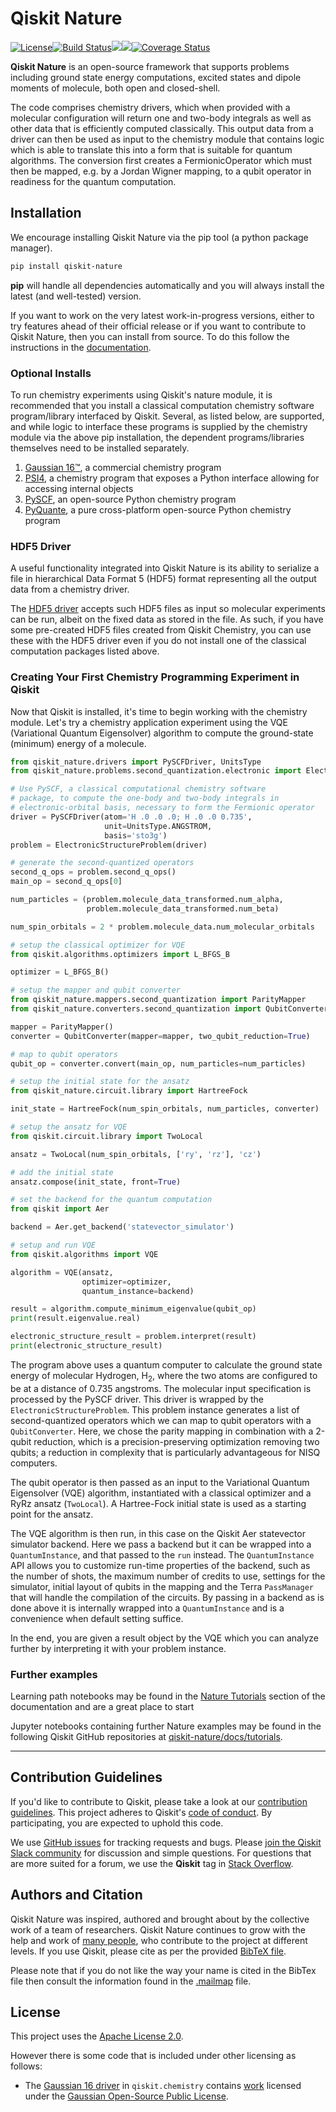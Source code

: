 # Qiskit Nature

[![License](https://img.shields.io/github/license/Qiskit/qiskit-nature.svg?style=popout-square)](https://opensource.org/licenses/Apache-2.0)[![Build Status](https://github.com/Qiskit/qiskit-nature/workflows/Nature%20Unit%20Tests/badge.svg?branch=main)](https://github.com/Qiskit/qiskit-nature/actions?query=workflow%3A"Nature%20Unit%20Tests"+branch%3Amain+event%3Apush)[![](https://img.shields.io/github/release/Qiskit/qiskit-nature.svg?style=popout-square)](https://github.com/Qiskit/qiskit-nature/releases)[![](https://img.shields.io/pypi/dm/qiskit-nature.svg?style=popout-square)](https://pypi.org/project/qiskit-nature/)[![Coverage Status](https://coveralls.io/repos/github/Qiskit/qiskit-nature/badge.svg?branch=main)](https://coveralls.io/github/Qiskit/qiskit-nature?branch=main)

**Qiskit Nature** is an open-source framework that supports problems including ground state energy computations,
excited states and dipole moments of molecule, both open and closed-shell.

The code comprises chemistry drivers, which when provided with a molecular
configuration will return one and two-body integrals as well as other data that is efficiently
computed classically. This output data from a driver can then be used as input to the chemistry
module that contains logic which is able to translate this into a form that is suitable
for quantum algorithms. The conversion first creates a FermionicOperator which must then be mapped,
e.g. by a Jordan Wigner mapping, to a qubit operator in readiness for the quantum computation.

## Installation

We encourage installing Qiskit Nature via the pip tool (a python package manager).

```bash
pip install qiskit-nature
```

**pip** will handle all dependencies automatically and you will always install the latest
(and well-tested) version.

If you want to work on the very latest work-in-progress versions, either to try features ahead of
their official release or if you want to contribute to Qiskit Nature, then you can install from source.
To do this follow the instructions in the
 [documentation](https://qiskit.org/documentation/contributing_to_qiskit.html#installing-from-source).

### Optional Installs

To run chemistry experiments using Qiskit's nature module, it is recommended that you install
a classical computation chemistry software program/library interfaced by Qiskit.
Several, as listed below, are supported, and while logic to interface these programs is supplied by
the chemistry module via the above pip installation, the dependent programs/libraries themselves need
to be installed separately.

1. [Gaussian 16&trade;](https://qiskit.org/documentation/apidoc/qiskit.chemistry.drivers.gaussiand.html), a commercial chemistry program
2. [PSI4](https://qiskit.org/documentation/apidoc/qiskit.chemistry.drivers.psi4d.html), a chemistry program that exposes a Python interface allowing for accessing internal objects
3. [PySCF](https://qiskit.org/documentation/apidoc/qiskit.chemistry.drivers.pyscfd.html), an open-source Python chemistry program
4. [PyQuante](https://qiskit.org/documentation/apidoc/qiskit.chemistry.drivers.pyquanted.html), a pure cross-platform open-source Python chemistry program

### HDF5 Driver

A useful functionality integrated into Qiskit Nature is its ability to serialize a file
in hierarchical Data Format 5 (HDF5) format representing all the output data from a chemistry driver.

The [HDF5 driver](https://qiskit.org/documentation/stubs/qiskit.chemistry.drivers.HDF5Driver.html#qiskit.chemistry.drivers.HDF5Driver)
accepts such HDF5 files as input so molecular experiments can be run, albeit on the fixed data
as stored in the file. As such, if you have some pre-created HDF5 files created from Qiskit
Chemistry, you can use these with the HDF5 driver even if you do not install one of the classical
computation packages listed above.

### Creating Your First Chemistry Programming Experiment in Qiskit

Now that Qiskit is installed, it's time to begin working with the chemistry module.
Let's try a chemistry application experiment using the VQE (Variational Quantum Eigensolver) algorithm
to compute the ground-state (minimum) energy of a molecule.

```python
from qiskit_nature.drivers import PySCFDriver, UnitsType
from qiskit_nature.problems.second_quantization.electronic import ElectronicStructureProblem

# Use PySCF, a classical computational chemistry software
# package, to compute the one-body and two-body integrals in
# electronic-orbital basis, necessary to form the Fermionic operator
driver = PySCFDriver(atom='H .0 .0 .0; H .0 .0 0.735',
                     unit=UnitsType.ANGSTROM,
                     basis='sto3g')
problem = ElectronicStructureProblem(driver)

# generate the second-quantized operators
second_q_ops = problem.second_q_ops()
main_op = second_q_ops[0]

num_particles = (problem.molecule_data_transformed.num_alpha,
                 problem.molecule_data_transformed.num_beta)

num_spin_orbitals = 2 * problem.molecule_data.num_molecular_orbitals

# setup the classical optimizer for VQE
from qiskit.algorithms.optimizers import L_BFGS_B

optimizer = L_BFGS_B()

# setup the mapper and qubit converter
from qiskit_nature.mappers.second_quantization import ParityMapper
from qiskit_nature.converters.second_quantization import QubitConverter

mapper = ParityMapper()
converter = QubitConverter(mapper=mapper, two_qubit_reduction=True)

# map to qubit operators
qubit_op = converter.convert(main_op, num_particles=num_particles)

# setup the initial state for the ansatz
from qiskit_nature.circuit.library import HartreeFock

init_state = HartreeFock(num_spin_orbitals, num_particles, converter)

# setup the ansatz for VQE
from qiskit.circuit.library import TwoLocal

ansatz = TwoLocal(num_spin_orbitals, ['ry', 'rz'], 'cz')

# add the initial state
ansatz.compose(init_state, front=True)

# set the backend for the quantum computation
from qiskit import Aer

backend = Aer.get_backend('statevector_simulator')

# setup and run VQE
from qiskit.algorithms import VQE

algorithm = VQE(ansatz,
                optimizer=optimizer,
                quantum_instance=backend)

result = algorithm.compute_minimum_eigenvalue(qubit_op)
print(result.eigenvalue.real)

electronic_structure_result = problem.interpret(result)
print(electronic_structure_result)
```
The program above uses a quantum computer to calculate the ground state energy of molecular Hydrogen,
H<sub>2</sub>, where the two atoms are configured to be at a distance of 0.735 angstroms. The molecular
input specification is processed by the PySCF driver. This driver is wrapped by the `ElectronicStructureProblem`.
This problem instance generates a list of second-quantized operators which we can map to qubit operators
with a `QubitConverter`. Here, we chose the parity mapping in combination with a 2-qubit reduction, which
is a precision-preserving optimization removing two qubits; a reduction in complexity that is particularly
advantageous for NISQ computers.

The qubit operator is then passed as an input to the Variational Quantum Eigensolver (VQE) algorithm,
instantiated with a classical optimizer and a RyRz ansatz (`TwoLocal`). A Hartree-Fock initial state
is used as a starting point for the ansatz.

The VQE algorithm is then run, in this case on the Qiskit Aer statevector simulator backend.
Here we pass a backend but it can be wrapped into a `QuantumInstance`, and that passed to the
`run` instead. The `QuantumInstance` API allows you to customize run-time properties of the backend,
such as the number of shots, the maximum number of credits to use, settings for the simulator,
initial layout of qubits in the mapping and the Terra `PassManager` that will handle the compilation
of the circuits. By passing in a backend as is done above it is internally wrapped into a
`QuantumInstance` and is a convenience when default setting suffice.

In the end, you are given a result object by the VQE which you can analyze further by interpreting it with
your problem instance.

### Further examples

Learning path notebooks may be found in the
[Nature Tutorials](https://qiskit.org/documentation/nature/tutorials/index.html) section
of the documentation and are a great place to start

Jupyter notebooks containing further Nature examples may be found in the
following Qiskit GitHub repositories at
[qiskit-nature/docs/tutorials](https://github.com/Qiskit/qiskit-nature/tree/main/docs/tutorials).


----------------------------------------------------------------------------------------------------


## Contribution Guidelines

If you'd like to contribute to Qiskit, please take a look at our
[contribution guidelines](./CONTRIBUTING.md).
This project adheres to Qiskit's [code of conduct](./CODE_OF_CONDUCT.md).
By participating, you are expected to uphold this code.

We use [GitHub issues](https://github.com/Qiskit/qiskit-nature/issues) for tracking requests and bugs. Please
[join the Qiskit Slack community](https://ibm.co/joinqiskitslack)
for discussion and simple questions.
For questions that are more suited for a forum, we use the **Qiskit** tag in [Stack Overflow](https://stackoverflow.com/questions/tagged/qiskit).

## Authors and Citation

Qiskit Nature was inspired, authored and brought about by the collective work of a team of researchers.
Qiskit Nature continues to grow with the help and work of
[many people](https://github.com/Qiskit/qiskit-nature/graphs/contributors), who contribute
to the project at different levels.
If you use Qiskit, please cite as per the provided
[BibTeX file](https://github.com/Qiskit/qiskit/blob/main/Qiskit.bib).

Please note that if you do not like the way your name is cited in the BibTex file then consult
the information found in the [.mailmap](https://github.com/Qiskit/qiskit-nature/blob/main/.mailmap)
file.

## License

This project uses the [Apache License 2.0](LICENSE.txt).

However there is some code that is included under other licensing as follows:

* The [Gaussian 16 driver](qiskit/chemistry/drivers/gaussiand) in `qiskit.chemistry`
  contains [work](qiskit/chemistry/drivers/gaussiand/gauopen) licensed under the
  [Gaussian Open-Source Public License](qiskit/chemistry/drivers/gaussiand/gauopen/LICENSE.txt).

